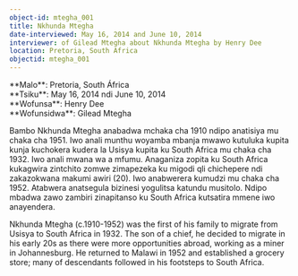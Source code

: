 ```yaml
---
object-id: mtegha_001
title: Nkhunda Mtegha 
date-interviewed: May 16, 2014 and June 10, 2014
interviewer: of Gilead Mtegha about Nkhunda Mtegha by Henry Dee
location: Pretoria, South Africa
objectid: mtegha_001
---
```

<div class="lang-content chichewa" markdown="1">
**Malo**: Pretoria, South África<br>
**Tsiku**: May 16, 2014 ndi June 10, 2014<br>
**Wofunsa**: Henry Dee<br>
**Wofunsidwa**: Gilead Mtegha

Bambo Nkhunda Mtegha anabadwa mchaka cha 1910 ndipo anatisiya mu chaka cha 1951. Iwo anali munthu woyamba mbanja mwawo kutuluka kupita kunja kuchokera kudera la Usisya kupita ku South Africa mu chaka cha 1932. Iwo anali mwana wa a mfumu. Anaganiza zopita ku South Africa kukagwira zintchito zomwe zimapezeka ku migodi qli chichepere ndi zakazokwana makumi awiri (20). Iwo anabwerera kumudzi mu chaka cha 1952. Atabwera anatsegula bizinesi yogulitsa katundu musitolo.  Ndipo mbadwa zawo zambiri zinapitanso ku South Africa kutsatira mmene iwo anayendera.
</div>
<div class="lang-content english" markdown="1">
Nkhunda Mtegha (c.1910-1952) was the first of his family to migrate from Usisya to South Africa in 1932. The son of a chief, he decided to migrate in his early 20s as there were more opportunities abroad, working as a miner in Johannesburg. He returned to Malawi in 1952 and established a grocery store; many of descendants followed in his footsteps to South Africa.
</div>
